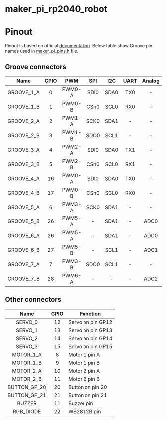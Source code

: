 # maker_pi_rp2040_robot

# Pinout

Pinout is based on official [documentation](https://docs.google.com/document/d/1DJASwxgbattM37V4AIlJVR4pxukq0up25LppA8-z_AY/edit). Below table show Groove pin names used in [maker_pi_pins.h](./include/maker_pi_pins.h) file.

## Groove connectors

|    Name    | GPIO |   PWM  | SPI  | I2C  | UART | Analog |
|:----------:|:----:|:------:|:----:|:----:|:----:|:------:|
| GROOVE_1_A |  0   | PWM0-A | SDI0 | SDA0 | TX0  |    -   |
| GROOVE_1_B |  1   | PWM0-B | CSn0 | SCL0 | RX0  |    -   |
| GROOVE_2_A |  2   | PWM1-A | SCK0 | SDA1 |  -   |    -   |
| GROOVE_2_B |  3   | PWM1-B | SDO0 | SCL1 |  -   |    -   |
| GROOVE_3_A |  4   | PWM2-A | SDI0 | SDA0 | TX1  |    -   |
| GROOVE_3_B |  5   | PWM2-B | CSn0 | SCL0 | RX1  |    -   |
| GROOVE_4_A |  16  | PWM0-A | SDI0 | SDA0 | TX0  |    -   |
| GROOVE_4_B |  17  | PWM0-B | CSn0 | SCL0 | RX0  |    -   |
| GROOVE_5_A |  6   | PWM3-A | SCK0 | SDA1 |  -   |    -   |
| GROOVE_5_B |  26  | PWM5-A |   -  | SDA1 |  -   |  ADC0  |
| GROOVE_6_A |  26  | PWM5-A |   -  | SDA1 |  -   |  ADC0  |
| GROOVE_6_B |  27  | PWM5-B |   -  | SCL1 |  -   |  ADC1  |
| GROOVE_7_A |  7   | PWM3-B | SDO0 | SCL1 |  -   |    -   |
| GROOVE_7_B |  28  | PWM6-A |   -  |  -   |  -   |  ADC2  |

## Other connectors

|     Name     | GPIO | Function          |
|:------------:|:----:|-------------------|
| SERVO_0      |  12  | Servo on pin GP12 |
| SERVO_1      |  13  | Servo on pin GP13 |
| SERVO_2      |  14  | Servo on pin GP14 |
| SERVO_3      |  15  | Servo on pin GP15 |
| MOTOR_1_A    |  8   | Motor 1 pin A     |
| MOTOR_1_B    |  9   | Motor 1 pin B     |
| MOTOR_2_A    |  10  | Motor 2 pin A     |
| MOTOR_2_B    |  11  | Motor 2 pin B     |
| BUTTON_GP_20 |  20  | Button on pin 20  |
| BUTTON_GP_21 |  21  | Button on pin 21  |
| BUZZER       |  11  | Buzzer pin        |
| RGB_DIODE    |  22  | WS2812B pin       |